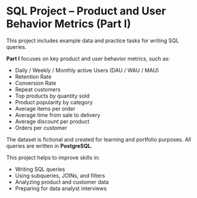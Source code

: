 # SQL Project – Product and User Behavior Metrics (Part I)

This project includes example data and practice tasks for writing SQL queries.

**Part I** focuses on key product and user behavior metrics, such as:

- Daily / Weekly / Monthly active Users (DAU / WAU / MAU)
- Retention Rate
- Conversion Rate
- Repeat customers
- Top products by quantity sold
- Product popularity by category
- Average items per order
- Average time from sale to delivery
- Average discount per product
- Orders per customer

The dataset is fictional and created for learning and portfolio purposes.
All queries are written in **PostgreSQL**.

This project helps to improve skills in:

- Writing SQL queries
- Using subqueries, JOINs, and filters
- Analyzing product and customer data
- Preparing for data analyst interviews
